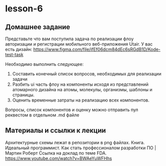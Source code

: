 # lesson-6

## Домашнее задание

Представьте что вам поступила задача по реализации флоу авторизации и регистрации мобильного веб-приложения Utair. У вас есть дизайн: https://www.figma.com/file/ifEf06dcm84dEc6sRGdB1D/Kode-test-task

Необходимо выполнить следующее:
1. Составить конечный список вопросов, необходимых для реализации задачи
2. Разбить ui часть флоу на компоненты исходя из представлений атомарного дизайна на атомы, молекулы, организмы, шаблоны и страницы.
3. Оценить временные затраты на реализацию всех компонентов.

Вопросы, cписок компонентов и оценку можно отправить пул реквестом в отдельном .md файле


## Материалы и ссылки к лекции

Архитектурные схемы лежат в репозитории в png файлах.
Книга. Идеальный программист. Как стать профессионалом разработки ПО | Мартин Роберт
Ссылка на доклад по теме FDA. https://www.youtube.com/watch?v=BWAeYuWFHhs
